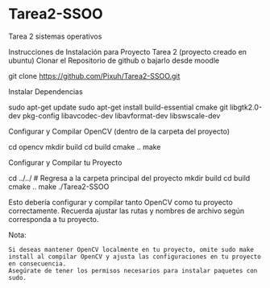 # Tarea2-SSOO
Tarea 2 sistemas operativos

Instrucciones de Instalación para Proyecto Tarea 2 (proyecto creado en ubuntu)
Clonar el Repositorio de github o bajarlo desde moodle

git clone https://github.com/Pixuh/Tarea2-SSOO.git 

Instalar Dependencias

sudo apt-get update
sudo apt-get install build-essential cmake git libgtk2.0-dev pkg-config libavcodec-dev libavformat-dev libswscale-dev

Configurar y Compilar OpenCV (dentro de la carpeta del proyecto)

cd opencv
mkdir build
cd build
cmake ..
make

Configurar y Compilar tu Proyecto

cd ../../  # Regresa a la carpeta principal del proyecto
mkdir build
cd build
cmake ..
make
./Tarea2-SSOO

Esto debería configurar y compilar tanto OpenCV como tu proyecto correctamente. Recuerda ajustar las rutas y nombres de archivo según corresponda a tu proyecto.

Nota:

    Si deseas mantener OpenCV localmente en tu proyecto, omite sudo make install al compilar OpenCV y ajusta las configuraciones en tu proyecto en consecuencia.
    Asegúrate de tener los permisos necesarios para instalar paquetes con sudo.
